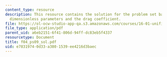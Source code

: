```yaml
---
content_type: resource
description: This resource contains the solution for the problem set based on the
  dimensionless parameters and the drag coefficient.
file: https://ol-ocw-studio-app-qa.s3.amazonaws.com/courses/16-01-unified-engineering-i-ii-iii-iv-fall-2005-spring-2006/e78319740d33a3801539ee4216d3baec_f04_ps09_sol.pdf
file_type: application/pdf
parent_uid: a6eb2151-6f41-806d-94ff-dc83eb5f4337
resourcetype: Document
title: f04_ps09_sol.pdf
uid: e7831974-0d33-a380-1539-ee4216d3baec
---
```

